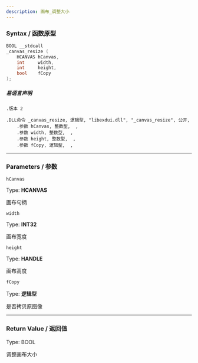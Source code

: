 ```yaml
---
description: 画布_调整大小
---
```


### Syntax / 函数原型

```C++
BOOL __stdcall 
_canvas_resize (
    HCANVAS hCanvas,
    int     width,
    int     height,
    bool    fCopy
);
```

##### 易语言声明

```Elang
.版本 2

.DLL命令 _canvas_resize, 逻辑型, "libexdui.dll", "_canvas_resize", 公开, 
    .参数 hCanvas, 整数型,  , 
    .参数 width, 整数型,  , 
    .参数 height, 整数型,  , 
    .参数 fCopy, 逻辑型,  , 
```

---

### Parameters / 参数

`hCanvas`

Type: **HCANVAS**

画布句柄

`width`

Type: **INT32**

画布宽度

`height`

Type: **HANDLE**

画布高度

`fCopy`

Type: **逻辑型**

是否拷贝原图像

---

### Return Value / 返回值

Type: BOOL

调整画布大小